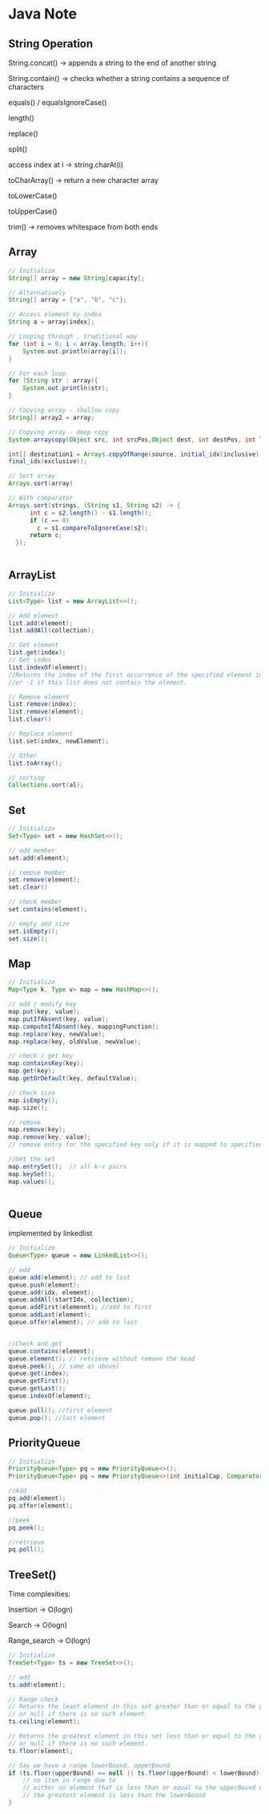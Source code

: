 # Java Note

## String Operation

String.concat()  -> appends a string to the end of another string

String.contain() -> checks whether a string contains a sequence of characters

equals() / equalsIgnoreCase()

length()

replace()

split()

access index at i -> string.charAt(i)

toCharArray() -> return a new character array

toLowerCase()

toUpperCase()

trim() -> removes whitespace from both ends

## Array

```java
// Initialize
String[] array = new String[capacity];

// Alternatively
String[] array = {"a", "b", "c"};

// Access element by index
String a = array[index];

// Looping through , traditional way
for (int i = 0; i < array.length; i++){
    System.out.println(array[i]);
}

// For each loop
for (String str : array){
    System.out.println(str);
}

// Copying array - shallow copy
String[] array2 = array;

// Copying array - deep copy
System.arraycopy(Object src, int srcPos,Object dest, int destPos, int length)

int[] destination1 = Arrays.copyOfRange(source, initial_idx(inclusive), 
final_idx(exclusive));

// Sort array
Arrays.sort(array)

// With comparator
Arrays.sort(strings, (String s1, String s2) -> {
      int c = s2.length() - s1.length();
      if (c == 0)
        c = s1.compareToIgnoreCase(s2);
      return c;
  });
 
```

## ArrayList

```java
// Initialize
List<Type> list = new ArrayList<>();

// Add element
list.add(element);
list.addAll(collection);

// Get element
list.get(index);
// Get index
list.indexOf(element);
//Returns the index of the first occurrence of the specified element in this list, 
//or -1 if this list does not contain the element.

// Remove element
list.remove(index);
list.remove(element);
list.clear()

// Replace element
list.set(index, newElement);

// Other 
list.toArray();

// sorting
Collections.sort(al);
```

## Set

```java
// Initialize
Set<Type> set = new HashSet<>();

// add member
set.add(element);

// remove member
set.remove(element);
set.clear()

// check member
set.contains(element);

// empty and size
set.isEmpty();
set.size();
```

## Map

```java
// Initialize
Map<Type k, Type v> map = new HashMap<>();

// add / modify key
map.put(key, value);
map.putIfAbsent(key, value);
map.computeIfAbsent(key, mappingFunction);
map.replace(key, newValue);
map.replace(key, oldValue, newValue);

// check / get key
map.containsKey(key);
map.get(key);
map.getOrDefault(key, defaultValue);

// check size
map.isEmpty();
map.size();

// remove 
map.remove(key);
map.remove(key, value); 
// remove entry for the specified key only if it is mapped to specified value

//Get the set
map.entrySet();  // all k-v pairs
map.keySet();
map.values();
                                

```

## Queue

implemented by linkedlist

```java
// Initialize
Queue<Type> queue = new LinkedList<>();

// add
queue.add(element); // add to last
queue.push(element);
queue.add(idx, element);
queue.addAll(startIdx, collection);
queue.addFirst(elemennt); //add to first
queue.addLast(element);
queue.offer(element); // add to last


//Check and get
queue.contains(element);
queue.element(); // retrieve without remove the head
queue.peek(); // same as above)
queue.get(index);
queue.getFirst();
queue.getLast();
queue.indexOf(element);

queue.poll(); //first element
queue.pop(); //last element

```

## PriorityQueue

```java
// Initialize
PriorityQueue<Type> pq = new PriorityQueue<>();
PriorityQueue<Type> pq = new PriorityQueue<>(int initialCap, Comparator<ype> );

//Add
pq.add(element);
pq.offer(element);

//peek
pq.peek();

//retrieve
pq.poll();
```

## TreeSet()

Time complexities:

Insertion -> O(logn)

Search -> O(logn)

Range\_search -> O(logn)

```java
// Initialize
TreeSet<Type> ts = new TreeSet<>();

// add
ts.add(element);

// Range check
// Returns the least element in this set greater than or equal to the given element, 
// or null if there is no such element.
ts.ceiling(element); 

// Returns the greatest element in this set less than or equal to the given element, 
// or null if there is no such element.
ts.floor(element);

// Say we have a range lowerBound, upperBound
if (ts.floor(upperBound) == null || ts.floor(upperBound) < lowerBound){
    // no item in range due to 
    // either no element that is less than or equal to the upperBound or 
    // the greatest element is less than the lowerBound
}

```
